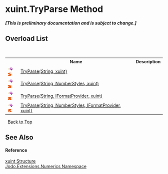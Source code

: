 # xuint.TryParse Method 
 _**\[This is preliminary documentation and is subject to change.\]**_


## Overload List
&nbsp;<table><tr><th></th><th>Name</th><th>Description</th></tr><tr><td>![Public method](media/pubmethod.gif "Public method")![Static member](media/static.gif "Static member")</td><td><a href="M_Jodo_Extensions_Numerics_xuint_TryParse">TryParse(String, xuint)</a></td><td /></tr><tr><td>![Public method](media/pubmethod.gif "Public method")![Static member](media/static.gif "Static member")</td><td><a href="M_Jodo_Extensions_Numerics_xuint_TryParse_1">TryParse(String, NumberStyles, xuint)</a></td><td /></tr><tr><td>![Public method](media/pubmethod.gif "Public method")![Static member](media/static.gif "Static member")</td><td><a href="M_Jodo_Extensions_Numerics_xuint_TryParse_3">TryParse(String, IFormatProvider, xuint)</a></td><td /></tr><tr><td>![Public method](media/pubmethod.gif "Public method")![Static member](media/static.gif "Static member")</td><td><a href="M_Jodo_Extensions_Numerics_xuint_TryParse_2">TryParse(String, NumberStyles, IFormatProvider, xuint)</a></td><td /></tr></table>&nbsp;
<a href="#xuint.tryparse-method">Back to Top</a>

## See Also


#### Reference
<a href="T_Jodo_Extensions_Numerics_xuint">xuint Structure</a><br /><a href="N_Jodo_Extensions_Numerics">Jodo.Extensions.Numerics Namespace</a><br />